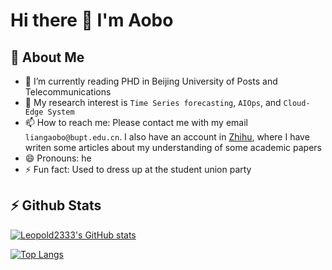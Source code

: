 # Hi there 👋 I'm Aobo

## 🤠 About Me
- 🌱 I’m currently reading PHD in Beijing University of Posts and Telecommunications
- 🚀 My research interest is `Time Series forecasting`, `AIOps`, and `Cloud-Edge System`
- 📫 How to reach me: Please contact me with my email `liangaobo@bupt.edu.cn`. I also have an account in [Zhihu](https://www.zhihu.com/people/mr-ohahah), where I have writen some articles about my understanding of some academic papers
- 😄 Pronouns: he
- ⚡ Fun fact: Used to dress up at the student union party

## ⚡ Github Stats

[![Leopold2333's GitHub stats](https://github-readme-stats.vercel.app/api?username=Leopold2333&hide=issues&count_private=true&show_icons=true&bg_color=30,e96443,904e95&title_color=fff&text_color=fff)](https://github.com/anuraghazra/github-readme-stats)

[![Top Langs](https://github-readme-stats.vercel.app/api/top-langs/?username=Leopold2333&layout=compact&hide=javascript,html,css)](https://github.com/anuraghazra/github-readme-stats)
